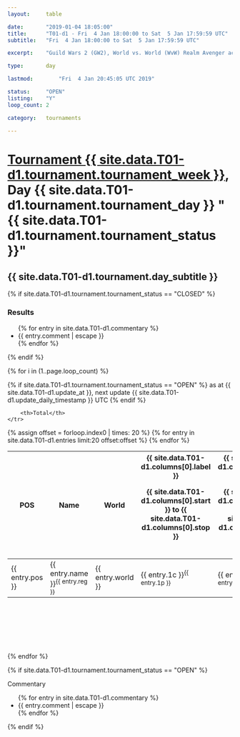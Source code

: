 ```yaml
---
layout: 	table

date: 		"2019-01-04 18:05:00"
title: 		"T01-d1 - Fri  4 Jan 18:00:00 to Sat  5 Jan 17:59:59 UTC"
subtitle: 	"Fri  4 Jan 18:00:00 to Sat  5 Jan 17:59:59 UTC"

excerpt:    "Guild Wars 2 (GW2), World vs. World (WvW) Realm Avenger achivement Tournament. \"Every Kill Counts\""

type:       day

lastmod: 		"Fri  4 Jan 20:45:05 UTC 2019"

status:     "OPEN"
listing:    "Y"
loop_count: 2

category: 	tournaments

---
```

<div class="table_header">
    <h1><a href="{{ site.data.T01-d1.tournament.week_url }}">Tournament {{ site.data.T01-d1.tournament.tournament_week }}</a>, Day {{ site.data.T01-d1.tournament.tournament_day }} "{{ site.data.T01-d1.tournament.tournament_status }}"</h1>
    <h2>{{ site.data.T01-d1.tournament.day_subtitle }}</h2> 
</div>

{% if site.data.T01-d1.tournament.tournament_status == "CLOSED" %} 
<div class="commentary">
  <h3>Results</h3>
  <ul>
    {% for entry in site.data.T01-d1.commentary %}
    <li class="commentary_list">{{ entry.comment | escape }}</li>
    {% endfor %}
  </ul>
</div>
{% endif %}


{% for i in (1..page.loop_count) %}

{% if site.data.T01-d1.tournament.tournament_status == "OPEN" %} 
<span class="table_nextupdate">as at {{ site.data.T01-d1.update_at }}, next update {{ site.data.T01-d1.update_daily_timestamp }} UTC</span> 
{% endif %}

<table class="day_table">
  <colgroup>
    <col style="width:18px">
    <col style="width:55px">
    <col style="width:55px">
    <col style="width:12px">
    <col style="width:12px">
    <col style="width:12px">
    <col style="width:12px">
    <col style="width:12px">
    <col style="width:12px">
    <col style="width:12px">
    <col style="width:12px">
    <col style="width:12px">
    <col style="width:12px">
    <col style="width:12px">
    <col style="width:12px">
    <col style="width:12px">
    <col style="width:12px">
    <col style="width:12px">
    <col style="width:12px">
    <col style="width:12px">
    <col style="width:12px">
    <col style="width:12px">
    <col style="width:12px">
    <col style="width:12px">
    <col style="width:12px">
    <col style="width:12px">
    <col style="width:12px">
    <col style="width:18px">
  </colgroup>  
  <thead>
    <tr>
        <th>POS</th>
        <th class="AlignLeft">Name</th>
        <th class="AlignLeft">World</th>

<th><div class="label">{{ site.data.T01-d1.columns[0].label }}<p class="onhover">{{ site.data.T01-d1.columns[0].start }} to {{ site.data.T01-d1.columns[0].stop }}</p></div>​</th>
<th><div class="label">{{ site.data.T01-d1.columns[1].label }}<p class="onhover">{{ site.data.T01-d1.columns[1].start }} to {{ site.data.T01-d1.columns[1].stop }}</p></div>​</th>
<th><div class="label">{{ site.data.T01-d1.columns[2].label }}<p class="onhover">{{ site.data.T01-d1.columns[2].start }} to {{ site.data.T01-d1.columns[2].stop }}</p></div>​</th>
<th><div class="label">{{ site.data.T01-d1.columns[3].label }}<p class="onhover">{{ site.data.T01-d1.columns[3].start }} to {{ site.data.T01-d1.columns[3].stop }}</p></div>​</th>
<th><div class="label">{{ site.data.T01-d1.columns[4].label }}<p class="onhover">{{ site.data.T01-d1.columns[4].start }} to {{ site.data.T01-d1.columns[4].stop }}</p></div>​</th>
<th><div class="label">{{ site.data.T01-d1.columns[5].label }}<p class="onhover">{{ site.data.T01-d1.columns[5].start }} to {{ site.data.T01-d1.columns[5].stop }}</p></div>​</th>
<th><div class="label">{{ site.data.T01-d1.columns[6].label }}<p class="onhover">{{ site.data.T01-d1.columns[6].start }} to {{ site.data.T01-d1.columns[6].stop }}</p></div>​</th>
<th><div class="label">{{ site.data.T01-d1.columns[7].label }}<p class="onhover">{{ site.data.T01-d1.columns[7].start }} to {{ site.data.T01-d1.columns[7].stop }}</p></div>​</th>
<th><div class="label">{{ site.data.T01-d1.columns[8].label }}<p class="onhover">{{ site.data.T01-d1.columns[8].start }} to {{ site.data.T01-d1.columns[8].stop }}</p></div>​</th>
<th><div class="label">{{ site.data.T01-d1.columns[9].label }}<p class="onhover">{{ site.data.T01-d1.columns[9].start }} to {{ site.data.T01-d1.columns[9].stop }}</p></div>​</th>
<th><div class="label">{{ site.data.T01-d1.columns[10].label }}<p class="onhover">{{ site.data.T01-d1.columns[10].start }} to {{ site.data.T01-d1.columns[10].stop }}</p></div>​</th>

<th><div class="label">{{ site.data.T01-d1.columns[11].label }}<p class="onhover">{{ site.data.T01-d1.columns[11].start }} to {{ site.data.T01-d1.columns[11].stop }}</p></div>​</th>
<th><div class="label">{{ site.data.T01-d1.columns[12].label }}<p class="onhover">{{ site.data.T01-d1.columns[12].start }} to {{ site.data.T01-d1.columns[12].stop }}</p></div>​</th>
<th><div class="label">{{ site.data.T01-d1.columns[13].label }}<p class="onhover">{{ site.data.T01-d1.columns[13].start }} to {{ site.data.T01-d1.columns[13].stop }}</p></div>​</th>
<th><div class="label">{{ site.data.T01-d1.columns[14].label }}<p class="onhover">{{ site.data.T01-d1.columns[14].start }} to {{ site.data.T01-d1.columns[14].stop }}</p></div>​</th>
<th><div class="label">{{ site.data.T01-d1.columns[15].label }}<p class="onhover">{{ site.data.T01-d1.columns[15].start }} to {{ site.data.T01-d1.columns[15].stop }}</p></div>​</th>
<th><div class="label">{{ site.data.T01-d1.columns[16].label }}<p class="onhover">{{ site.data.T01-d1.columns[16].start }} to {{ site.data.T01-d1.columns[16].stop }}</p></div>​</th>
<th><div class="label">{{ site.data.T01-d1.columns[17].label }}<p class="onhover">{{ site.data.T01-d1.columns[17].start }} to {{ site.data.T01-d1.columns[17].stop }}</p></div>​</th>
<th><div class="label">{{ site.data.T01-d1.columns[18].label }}<p class="onhover">{{ site.data.T01-d1.columns[18].start }} to {{ site.data.T01-d1.columns[18].stop }}</p></div>​</th>
<th><div class="label">{{ site.data.T01-d1.columns[19].label }}<p class="onhover">{{ site.data.T01-d1.columns[19].start }} to {{ site.data.T01-d1.columns[19].stop }}</p></div>​</th>
<th><div class="label">{{ site.data.T01-d1.columns[20].label }}<p class="onhover">{{ site.data.T01-d1.columns[20].start }} to {{ site.data.T01-d1.columns[20].stop }}</p></div>​</th>

<th><div class="label">{{ site.data.T01-d1.columns[21].label }}<p class="onhover">{{ site.data.T01-d1.columns[21].start }} to {{ site.data.T01-d1.columns[21].stop }}</p></div>​</th>
<th><div class="label">{{ site.data.T01-d1.columns[22].label }}<p class="onhover">{{ site.data.T01-d1.columns[22].start }} to {{ site.data.T01-d1.columns[22].stop }}</p></div>​</th>
<th><div class="label">{{ site.data.T01-d1.columns[23].label }}<p class="onhover">{{ site.data.T01-d1.columns[23].start }} to {{ site.data.T01-d1.columns[23].stop }}</p></div>​</th>

        <th>Total</th>
    </tr>
  </thead>
  {% assign offset = forloop.index0 | times: 20 %}
<tbody>
{% for entry in site.data.T01-d1.entries limit:20 offset:offset %}
  <tr>
    <td class="pl{{ entry.pos }}">{{ entry.pos }}</td>
    <td class="AlignLeft">{{ entry.name }}<sup>{{ entry.reg }}</sup></td>
    <td class="AlignLeft">{{ entry.world }}</td>
    <td class="pl{{ entry.1p }}">{{ entry.1c }}<sup>{{ entry.1p }}</sup></td>
    <td class="pl{{ entry.2p }}">{{ entry.2c }}<sup>{{ entry.2p }}</sup></td>
    <td class="pl{{ entry.3p }}">{{ entry.3c }}<sup>{{ entry.3p }}</sup></td>
    <td class="pl{{ entry.4p }}">{{ entry.4c }}<sup>{{ entry.4p }}</sup></td>
    <td class="pl{{ entry.5p }}">{{ entry.5c }}<sup>{{ entry.5p }}</sup></td>
    <td class="pl{{ entry.6p }}">{{ entry.6c }}<sup>{{ entry.6p }}</sup></td>
    <td class="pl{{ entry.7p }}">{{ entry.7c }}<sup>{{ entry.7p }}</sup></td>
    <td class="pl{{ entry.8p }}">{{ entry.8c }}<sup>{{ entry.8p }}</sup></td>
    <td class="pl{{ entry.9p }}">{{ entry.9c }}<sup>{{ entry.9p }}</sup></td>
    <td class="pl{{ entry.10p }}">{{ entry.10c }}<sup>{{ entry.10p }}</sup></td>
    <td class="pl{{ entry.11p }}">{{ entry.11c }}<sup>{{ entry.11p }}</sup></td>
    <td class="pl{{ entry.12p }}">{{ entry.12c }}<sup>{{ entry.12p }}</sup></td>
    <td class="pl{{ entry.13p }}">{{ entry.13c }}<sup>{{ entry.13p }}</sup></td>
    <td class="pl{{ entry.14p }}">{{ entry.14c }}<sup>{{ entry.14p }}</sup></td>
    <td class="pl{{ entry.15p }}">{{ entry.15c }}<sup>{{ entry.15p }}</sup></td>
    <td class="pl{{ entry.16p }}">{{ entry.16c }}<sup>{{ entry.16p }}</sup></td>
    <td class="pl{{ entry.17p }}">{{ entry.17c }}<sup>{{ entry.17p }}</sup></td>
    <td class="pl{{ entry.18p }}">{{ entry.18c }}<sup>{{ entry.18p }}</sup></td>
    <td class="pl{{ entry.19p }}">{{ entry.19c }}<sup>{{ entry.19p }}</sup></td>
    <td class="pl{{ entry.20p }}">{{ entry.20c }}<sup>{{ entry.20p }}</sup></td>
    <td class="pl{{ entry.21p }}">{{ entry.21c }}<sup>{{ entry.21p }}</sup></td>
    <td class="pl{{ entry.22p }}">{{ entry.22c }}<sup>{{ entry.22p }}</sup></td>
    <td class="pl{{ entry.23p }}">{{ entry.23c }}<sup>{{ entry.23p }}</sup></td>
    <td class="pl{{ entry.24p }}">{{ entry.24c }}<sup>{{ entry.24p }}</sup></td>
    <td>{{ entry.total }}</td>
  </tr>
{% endfor %}  
</tbody>
</table>
<div class="leaderboard">
  <script async src="//pagead2.googlesyndication.com/pagead/js/adsbygoogle.js"></script>
  <!-- 728x90 -->
  <ins class="adsbygoogle"
       style="display:inline-block;width:728px;height:90px"
       data-ad-client="ca-pub-3274917281288240"
       data-ad-slot="3870538733"></ins>
  <script>
  (adsbygoogle = window.adsbygoogle || []).push({});
  </script>    
</div>
<br />
{% endfor %}

{% if site.data.T01-d1.tournament.tournament_status == "OPEN" %} 
<div class="commentary">
  <span class="commentary_title">Commentary</span>
  <ul>
    {% for entry in site.data.T01-d1.commentary %}
    <li class="commentary_list">{{ entry.comment | escape }}</li>
    {% endfor %}
  </ul>
</div>
{% endif %}


